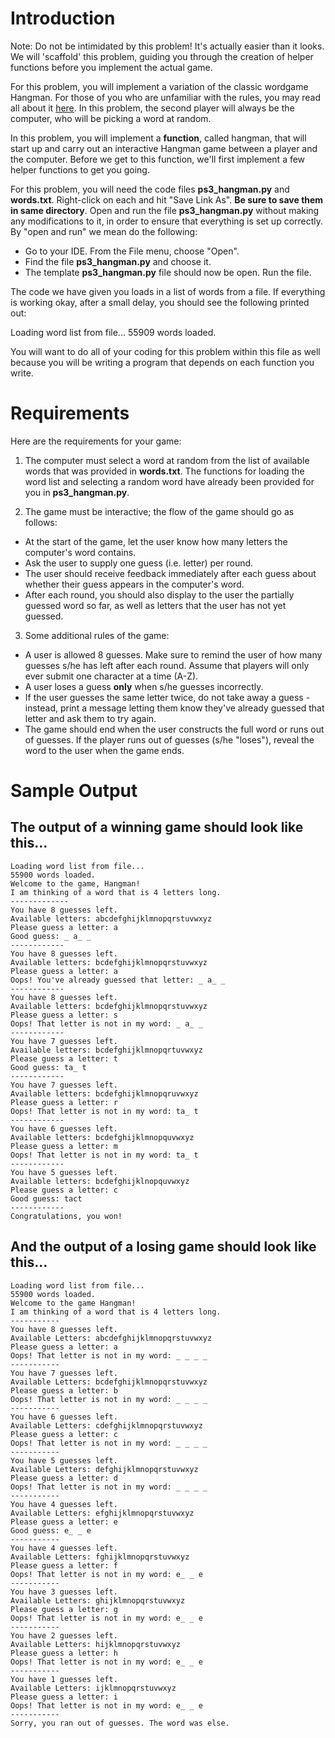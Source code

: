 # Introduction

Note: Do not be intimidated by this problem! It's actually easier than it looks. We will 'scaffold' this problem, guiding you through the creation of helper functions before you implement the actual game.

For this problem, you will implement a variation of the classic wordgame Hangman. For those of you who are unfamiliar with the rules, you may read all about it [here](https://en.wikipedia.org/wiki/Hangman_(game)). In this problem, the second player will always be the computer, who will be picking a word at random.

In this problem, you will implement a **function**, called hangman, that will start up and carry out an interactive Hangman game between a player and the computer. Before we get to this function, we'll first implement a few helper functions to get you going.

For this problem, you will need the code files **ps3_hangman.py** and **words.txt**. Right-click on each and hit "Save Link As". **Be sure to save them in same directory**. Open and run the file **ps3_hangman.py** without making any modifications to it, in order to ensure that everything is set up correctly. By "open and run" we mean do the following:

* Go to your IDE. From the File menu, choose "Open".
* Find the file **ps3_hangman.py** and choose it.
* The template **ps3_hangman.py** file should now be open. Run the file.

The code we have given you loads in a list of words from a file. If everything is working okay, after a small delay, you should see the following printed out:

Loading word list from file...
55909 words loaded.

You will want to do all of your coding for this problem within this file as well because you will be writing a program that depends on each function you write.

# Requirements

Here are the requirements for your game:

1. The computer must select a word at random from the list of available words that was provided in **words.txt**. The functions for loading the word list and selecting a random word have already been provided for you in **ps3_hangman.py**.

2. The game must be interactive; the flow of the game should go as follows:

* At the start of the game, let the user know how many letters the computer's word contains.
* Ask the user to supply one guess (i.e. letter) per round.
* The user should receive feedback immediately after each guess about whether their guess appears in the computer's word.
* After each round, you should also display to the user the partially guessed word so far, as well as letters that the user has not yet guessed.

3. Some additional rules of the game:

* A user is allowed 8 guesses. Make sure to remind the user of how many guesses s/he has left after each round. Assume that players will only ever submit one character at a time (A-Z).
* A user loses a guess **only** when s/he guesses incorrectly.
* If the user guesses the same letter twice, do not take away a guess - instead, print a message letting them know they've already guessed that letter and ask them to try again.
* The game should end when the user constructs the full word or runs out of guesses. If the player runs out of guesses (s/he "loses"), reveal the word to the user when the game ends.

# Sample Output

## The output of a winning game should look like this...

	Loading word list from file...
	55900 words loaded.
	Welcome to the game, Hangman!
	I am thinking of a word that is 4 letters long.
	-------------
	You have 8 guesses left.
	Available letters: abcdefghijklmnopqrstuvwxyz
	Please guess a letter: a
	Good guess: _ a_ _
	------------
	You have 8 guesses left.
	Available letters: bcdefghijklmnopqrstuvwxyz
	Please guess a letter: a
	Oops! You've already guessed that letter: _ a_ _
	------------
	You have 8 guesses left.
	Available letters: bcdefghijklmnopqrstuvwxyz
	Please guess a letter: s
	Oops! That letter is not in my word: _ a_ _
	------------
	You have 7 guesses left.
	Available letters: bcdefghijklmnopqrtuvwxyz
	Please guess a letter: t
	Good guess: ta_ t
	------------
	You have 7 guesses left.
	Available letters: bcdefghijklmnopqruvwxyz
	Please guess a letter: r
	Oops! That letter is not in my word: ta_ t
	------------
	You have 6 guesses left.
	Available letters: bcdefghijklmnopquvwxyz
	Please guess a letter: m
	Oops! That letter is not in my word: ta_ t
	------------
	You have 5 guesses left.
	Available letters: bcdefghijklnopquvwxyz
	Please guess a letter: c
	Good guess: tact
	------------
	Congratulations, you won!

## And the output of a losing game should look like this...

	Loading word list from file...
	55900 words loaded.
	Welcome to the game Hangman!
	I am thinking of a word that is 4 letters long.
	-----------
	You have 8 guesses left.
	Available Letters: abcdefghijklmnopqrstuvwxyz
	Please guess a letter: a
	Oops! That letter is not in my word: _ _ _ _
	-----------
	You have 7 guesses left.
	Available Letters: bcdefghijklmnopqrstuvwxyz
	Please guess a letter: b
	Oops! That letter is not in my word: _ _ _ _
	-----------
	You have 6 guesses left.
	Available Letters: cdefghijklmnopqrstuvwxyz
	Please guess a letter: c
	Oops! That letter is not in my word: _ _ _ _
	-----------
	You have 5 guesses left.
	Available Letters: defghijklmnopqrstuvwxyz
	Please guess a letter: d
	Oops! That letter is not in my word: _ _ _ _
	-----------
	You have 4 guesses left.
	Available Letters: efghijklmnopqrstuvwxyz
	Please guess a letter: e
	Good guess: e_ _ e
	-----------
	You have 4 guesses left.
	Available Letters: fghijklmnopqrstuvwxyz
	Please guess a letter: f
	Oops! That letter is not in my word: e_ _ e
	-----------
	You have 3 guesses left.
	Available Letters: ghijklmnopqrstuvwxyz
	Please guess a letter: g
	Oops! That letter is not in my word: e_ _ e
	-----------
	You have 2 guesses left.
	Available Letters: hijklmnopqrstuvwxyz
	Please guess a letter: h
	Oops! That letter is not in my word: e_ _ e
	-----------
	You have 1 guesses left.
	Available Letters: ijklmnopqrstuvwxyz
	Please guess a letter: i
	Oops! That letter is not in my word: e_ _ e
	-----------
	Sorry, you ran out of guesses. The word was else.